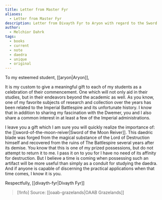 ```yaml
---
title: Letter from Master Fyr
aliases:
  - Letter from Master Fyr
description: Letter from Divayth Fyr to Aryon with regard to the Sword of the Moon Reiver.
author:
  - Melchior Dahrk
tags:
  - books
  - current
  - note
  - daedra
  - unique
  - original
---
```

To my esteemed student, [[aryon|Aryon]],

It is my custom to give a meaningful gift to each of my students as a celebration of their commencement. One which will not only aid in their studies, but in their endeavors beyond the academic as well. As you know, one of my favorite subjects of research and collection over the years has been related to the Imperial Battlespire and its unfortunate history. I know that in addition to sharing my fascination with the Dwemer, you and I also share a common interest in at least a few of the Imperial administrations.

I leave you a gift which I am sure you will quickly realize the importance of: the [[sword-of-the-moon-reiver|Sword of the Moon Reiver]]. This daedric blade was forged from the magical substance of the Lord of Destruction himself and recovered from the ruins of The Battlespire several years after its demise. You know that this is one of my prized possessions, but do not attempt to return it to me. I pass it on to you for I have no need of its affinity for destruction. But I believe a time is coming when possessing such an artifact will be more useful than simply as a conduit for studying the daedra. And if anyone is capable of discerning the practical applications when that time comes, I know it is you.

Respectfully, [[divayth-fyr|Divayth Fyr]]

> [!Info]
> Source: [[oaab-grazelands|OAAB Grazelands]]